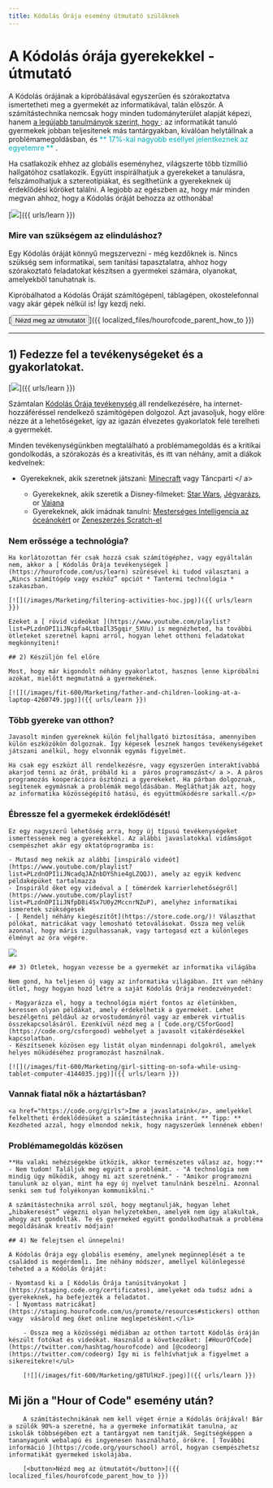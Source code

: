 ```yaml
---
title: Kódolás Órája esemény útmutató szülőknek
---
```


# A Kódolás órája gyerekekkel - útmutató

A Kódolás órájának a kipróbálásával egyszerűen és szórakoztatva ismertetheti meg a gyermekét az informatikával, talán először. A számítástechnika nemcsak hogy minden tudományterület alapját képezi, hanem [ a legújabb tanulmányok szerint, hogy ](https://medium.com/@codeorg/cs-helps-students-outperform-in-school-college-and-workplace-66dd64a69536): az informatikát tanuló gyermekek jobban teljesítenek más tantárgyakban, kiválóan helytállnak a problémamegoldásban, és <font color = "00adbc"> ** 17%-kal nagyobb eséllyel jelentkeznek az egyetemre ** </font>.

Ha csatlakozik ehhez az globális eseményhez, világszerte több tízmillió hallgatóhoz csatlakozik. Együtt inspirálhatjuk a gyerekeket a tanulásra, felszámolhatjuk a sztereotípiákat, és segíthetünk a gyerekeknek új érdeklődési köröket találni. A legjobb az egészben az, hogy már minden megvan ahhoz, hogy a Kódolás óráját behozza az otthonába!

[![](/images/fit-600/Marketing/mother-helping-her-daughter-use-a-laptop-4260325.jpg)]({{ urls/learn }})

<h3>Mire van szükségem az elinduláshoz?</h3>

Egy Kódolás óráját könnyű megszervezni - még kezdőknek is. Nincs szükség sem informatikai, sem tanítási tapasztalatra, ahhoz hogy szórakoztató feladatokat készítsen a gyermekei számára, olyanokat, amelyekből tanuhatnak is.

Kipróbálhatod a Kódolás Óráját számítógépenl, táblagépen, okostelefonnal vagy akár gépek nélkül is! Így kezdj neki.

[<button>Nézd meg az útmutatót</button>]({{ localized_files/hourofcode_parent_how_to }})

* * *

## 1) Fedezze fel a tevékenységeket és a gyakorlatokat.

[![](/images/tutorials.png)]({{ urls/learn }})

Számtalan [ Kódolás Órája tevékenység ](https://hourofcode.com/us/learn) áll rendelkezésére, ha internet-hozzáféréssel rendelkező számítógépen dolgozol. Azt javasoljuk, hogy előre nézze át a lehetőségeket, így az igazán élvezetes gyakorlatok felé terelheti a gyermekét.

Minden tevékenységünkben megtalálható a problémamegoldás és a kritikai gondolkodás, a szórakozás és a kreativitás, és itt van néhány, amit a diákok kedvelnek:

- Gyerekeknek, akik szeretnek játszani: [ Minecraft](https://code.org/minecraft) vagy  Táncparti </ a></li> 
    
    - Gyerekeknek, akik szeretik a Disney-filmeket: [Star Wars](https://code.org/starwars), [Jégvarázs](https://studio.code.org/s/frozen/lessons/1/levels/1), or [Vaiana](https://partners.disney.com/hour-of-code?cds&cmp=vanity%7Cnatural%7Cus%7Cmoanahoc%7C)
    - Gyerekeknek, akik imádnak tanulni: [Mesterséges Intelligencia az óceánokért](https://code.org/oceans) or [Zeneszerzés Scratch-el](https://scratch.mit.edu/projects/editor/?tutorial=music&utm_source=codeorg)</ul>

<h3>Nem erőssége a technológia?</h3>

    
    Ha korlátozottan fér csak hozzá csak számítógéphez, vagy egyáltalán nem, akkor a [ Kódolás Órája tevékenységek ](https://hourofcode.com/us/learn) szűrésével ki tudod választani a „Nincs számítógép vagy eszköz” opciót * Tantermi technológia * szakaszban.
    
    [![](/images/Marketing/filtering-activities-hoc.jpg)]({{ urls/learn }})
    
    Ezeket a [ rövid videókat ](https://www.youtube.com/playlist?list=PLzdnOPI1iJNcpfa4LtbaIl35gqir_5XUu) is megnézheted, ha további ötleteket szeretnél kapni arról, hogyan lehet otthoni feladatokat megkönnyíteni!
    
    ## 2) Készüljön fel előre
    
    Most, hogy már kigondolt néhány gyakorlatot, hasznos lenne kipróbálni azokat, mielőtt megmutatná a gyermekének.
    
    [![](/images/fit-600/Marketing/father-and-children-looking-at-a-laptop-4260749.jpg)]({{ urls/learn }})

<h3>Több gyereke van otthon?</h3>

    
    Javasolt minden gyereknek külön feljhallgató biztosítása, amennyiben külön eszközökön dolgoznak. Így képesek lesznek hangos tevékenységeket játszani anélkül, hogy elvonnák egymás figyelmét.
    
    Ha csak egy eszközt áll rendelkezésre, vagy egyszerűen interaktívabbá akarjod tenni az órát, próbáld ki a  páros programozást</ a >. A páros programozás kooperációra ösztönzi a gyerekeket. Ha párban dolgoznak, segítenek egymásnak a problémák megoldásában. Megláthatják azt, hogy az informatika közösségépítő hatású, és együttműködésre sarkall.</p>

<h3>Ébressze fel a gyermekek érdeklődését! </h3>

    
    Ez egy nagyszerű lehetőség arra, hogy új típusú tevékenységeket ismertessenek meg a gyerekekkel. Az alábbi javaslatokkal vidámságot csempészhet akár egy oktatóprogramba is:
    
    - Mutasd meg nekik az alábbi [inspiráló videót](https://www.youtube.com/playlist?list=PLzdnOPI1iJNcadqJAZnbDYShie4gLZQQJ), amely az egyik kedvenc példaképüket tartalmazza
    - Inspiráld őket egy videóval a [ tömérdek karrierlehetőségről](https://www.youtube.com/playlist?list=PLzdnOPI1iJNfpD8i4Sx7U0y2MccnrNZuP), amelyhez informatikai ismeretek szükségesek
    - [ Rendelj néhány kiegészítőt](https://store.code.org/)! Választhat pólókat, matricákat vagy lemosható tetoválásokat. Ossza meg velük azonnal, hogy máris izgulhassanak, vagy tartogasd ezt a különleges élményt az óra végére.
    
    

<a href="https://store.code.org/" target="_blank"><img src="/images/fit-500/Marketing/hourofcodestore.jpg"></a>

    
    ## 3) Ötletek, hogyan vezesse be a gyermekét az informatika világába
    
    Nem gond, ha teljesen új vagy az informatika világában. Itt van néhány ötlet, hogy hogyan hozd létre a saját Kódolás Órája rendezvényedet:
    
    - Magyarázza el, hogy a technológia miért fontos az életünkben, keressen olyan példákat, amely érdekelhetik a gyermekét. Lehet beszélgetni például az orvostudományról vagy az emberek virtuális összekapcsolásáról. Ezenkívül nézd meg a [ Code.org/CSforGood](https://code.org/csforgood) webhelyet a javasolt vitakérdésekkel kapcsolatban.
    - Készítsenek közösen egy listát olyan mindennapi dolgokról, amelyek helyes műküdéséhez programozást használnak.
    
    [![](/images/fit-600/Marketing/girl-sitting-on-sofa-while-using-tablet-computer-4144035.jpg)]({{ urls/learn }})

<h3>Vannak fiatal nők a háztartásban?</h3>

    
    <a href="https://code.org/girls">Íme a javaslataink</a>, amelyekkel felkeltheti érdeklődésüket a számítástechnika iránt. ** Tipp: ** Kezdheted azzal, hogy elmondod nekik, hogy nagyszerűek lennének ebben!

<h3>Problémamegoldás közösen</h3>

    
    **Ha valaki nehézségekbe ütközik, akkor természetes válasz az, hogy:** - Nem tudom! Találjuk meg együtt a problémát. - "A technológia nem mindig úgy működik, ahogy mi azt szeretnénk." - "Amikor programozni tanulunk az olyan, mint ha egy új nyelvet tanulnánk beszélni. Azonnal senki sem tud folyékonyan kommunikálni."
    
    A számítástechnika arról szól, hogy megtanulják, hogyan lehet „hibakeresést” végezni olyan helyzetekben, amelyek nem úgy alakultak, ahogy azt gondolták. Te és gyermeked együtt gondolkodhatnak a probléma megoldásának kreatív módjain!
    
    ## 4) Ne felejtsen el ünnepelni!
    
    A Kódolás Órája egy globális esemény, amelynek megünneplését a te családod is megérdemli. Íme néhány módszer, amellyel különlegessé teheted a a Kódolás Óráját:
    
    - Nyomtasd ki a [ Kódolás Órája tanúsítványokat ](https://staging.code.org/certificates), amelyeket oda tudsz adni a gyerekeknek, ha befejezték a feladatot.
    - [ Nyomtass matricákat](https://staging.hourofcode.com/us/promote/resources#stickers) otthon vagy  vásárold meg őket online meglepetésként.</li> 
        
        - Ossza meg a közösségi médiában az otthon tartott Kódolás óráján készült fotókat és videókat. Használd a következőket: [#HourOfCode](https://twitter.com/hashtag/hourofcode) and [@codeorg](https://twitter.com/codeorg) Így mi is felhívhatjuk a figyelmet a sikereitekre!</ul> 
        
        [![](/images/fit-600/Marketing/g8TUlHzF.jpeg)]({{ urls/learn }})

<h2>Mi jön a "Hour of Code" esemény után?</h2>

        
        A számítástechnikának nem kell véget érnie a Kódolás órájával! Bár a szülők 90%-a szeretné, ha a gyermeke informatikát tanulna, az iskolák többségében ezt a tantárgyat nem tanítják. Segítségképpen a tananyagunk webalapú és ingyenesen használható, örökre. [ További információ ](https://code.org/yourschool) arról, hogyan csempészhetsz informatikát gyermeked iskolájába.
        
        [<button>Nézd meg az útmutatót</button>]({{ localized_files/hourofcode_parent_how_to }})